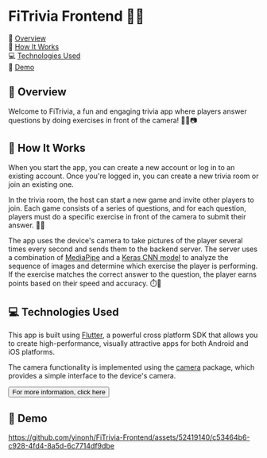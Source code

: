 # FiTrivia Frontend 🎉📱

🚀	[Overview](#-🚀-overview)<br>
🤔	[How It Works](#-🤔-how-it-works)<br>
💻	[Technologies Used](#-💻-technologies-used)<br>
🎥 [Demo](#-🎥-demo)<br>


## 🚀 Overview

Welcome to FiTrivia, a fun and engaging trivia app where players answer questions by doing exercises in front of the camera! 🏋️‍♀️📷

## 🤔 How It Works

When you start the app, you can create a new account or log in to an existing account. Once you're logged in, you can create a new trivia room or join an existing one.

In the trivia room, the host can start a new game and invite other players to join. Each game consists of a series of questions, and for each question, players must do a specific exercise in front of the camera to submit their answer. 🤸‍♂️

The app uses the device's camera to take pictures of the player several times every second and sends them to the backend server. The server uses a combination of [MediaPipe](https://mediapipe.dev/) and a [Keras CNN model](https://keras.io/) to analyze the sequence of images and determine which exercise the player is performing. If the exercise matches the correct answer to the question, the player earns points based on their speed and accuracy. ⏱️🎯

## 💻 Technologies Used

This app is built using [Flutter](https://flutter.dev/), a powerful cross platform SDK that allows you to create high-performance, visually attractive apps for both Android and iOS platforms.

The camera functionality is implemented using the [camera](https://pub.dev/packages/camera) package, which provides a simple interface to the device's camera.

<a href="https://fitrivia.streamlit.app/" target="_blank"><button>For more information, click here</button></a>

## 🎥 Demo 

https://github.com/yinonh/FiTrivia-Frontend/assets/52419140/c53464b6-c928-4fd4-8a5d-6c7714df9dbe



